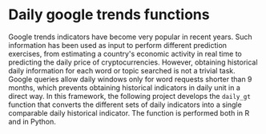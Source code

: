 # Daily google trends functions 
Google trends indicators have become very popular in recent years. Such information has been used as input to perform different prediction exercises, from estimating a country's economic activity in real time to predicting the daily price of cryptocurrencies. However, obtaining historical daily information for each word or topic searched is not a trivial task. Google queries allow daily windows only for word requests shorter than 9 months, which prevents obtaining historical indicators in daily unit in a direct way. In this framework, the following project develops the `daily_gt` function that converts the different sets of daily indicators into a single comparable daily historical indicator. The function is performed both in R and in Python. 
